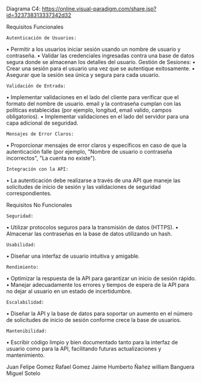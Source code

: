 Diagrama C4: https://online.visual-paradigm.com/share.jsp?id=323738313337342d32

Requisitos Funcionales

    Autenticación de Usuarios:
•	Permitir a los usuarios iniciar sesión usando un nombre de usuario y contraseña.
•	Validar las credenciales ingresadas contra una base de datos segura donde se almacenan los detalles del usuario.
    Gestión de Sesiones:
•	Crear una sesión para el usuario una vez que se autentique exitosamente.
•	  Asegurar que la sesión sea única y segura para cada usuario.

    Validación de Entrada:
•	Implementar validaciones en el lado del cliente para verificar que el formato del nombre de usuario. email y la contraseña cumplan con las políticas establecidas (por ejemplo, longitud, email valido, campos obligatorios).
•	Implementar validaciones en el lado del servidor para una capa adicional de seguridad.

    Mensajes de Error Claros:
•	Proporcionar mensajes de error claros y específicos en caso de que la autenticación falle (por ejemplo, "Nombre de usuario o contraseña incorrectos", "La cuenta no existe").

    Integración con la API:
•	La autenticación debe realizarse a través de una API que maneje las solicitudes de inicio de sesión y las validaciones de seguridad correspondientes.

Requisitos No Funcionales

    Seguridad:
•	Utilizar protocolos seguros para la transmisión de datos (HTTPS).
•	Almacenar las contraseñas en la base de datos utilizando un hash.

    Usabilidad:
•	Diseñar una interfaz de usuario intuitiva y amigable.

    Rendimiento:
•	 Optimizar la respuesta de la API para garantizar un inicio de sesión rápido.
•	Manejar adecuadamente los errores y tiempos de espera de la API para no dejar al usuario en un estado de incertidumbre.

    Escalabilidad:
•	Diseñar la API y la base de datos para soportar un aumento en el número de solicitudes de inicio de sesión conforme crece la base de usuarios.

    Mantenibilidad:
•	 Escribir código limpio y bien documentado tanto para la interfaz de usuario como para la API, facilitando futuras actualizaciones y mantenimiento.


Juan Felipe Gomez
Rafael Gomez
Jaime Humberto Ñañez
william Banguera
Miguel Sotelo